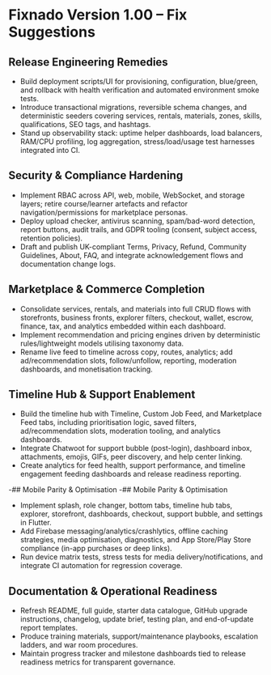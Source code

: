 # Fixnado Version 1.00 – Fix Suggestions

## Release Engineering Remedies
- Build deployment scripts/UI for provisioning, configuration, blue/green, and rollback with health verification and automated environment smoke tests.
- Introduce transactional migrations, reversible schema changes, and deterministic seeders covering services, rentals, materials, zones, skills, qualifications, SEO tags, and hashtags.
- Stand up observability stack: uptime helper dashboards, load balancers, RAM/CPU profiling, log aggregation, stress/load/usage test harnesses integrated into CI.

## Security & Compliance Hardening
- Implement RBAC across API, web, mobile, WebSocket, and storage layers; retire course/learner artefacts and refactor navigation/permissions for marketplace personas.
- Deploy upload checker, antivirus scanning, spam/bad-word detection, report buttons, audit trails, and GDPR tooling (consent, subject access, retention policies).
- Draft and publish UK-compliant Terms, Privacy, Refund, Community Guidelines, About, FAQ, and integrate acknowledgement flows and documentation change logs.

## Marketplace & Commerce Completion
- Consolidate services, rentals, and materials into full CRUD flows with storefronts, business fronts, explorer filters, checkout, wallet, escrow, finance, tax, and analytics embedded within each dashboard.
- Implement recommendation and pricing engines driven by deterministic rules/lightweight models utilising taxonomy data.
- Rename live feed to timeline across copy, routes, analytics; add ad/recommendation slots, follow/unfollow, reporting, moderation dashboards, and monetisation tracking.

## Timeline Hub & Support Enablement
- Build the timeline hub with Timeline, Custom Job Feed, and Marketplace Feed tabs, including prioritisation logic, saved filters, ad/recommendation slots, moderation tooling, and analytics dashboards.
- Integrate Chatwoot for support bubble (post-login), dashboard inbox, attachments, emojis, GIFs, peer discovery, and help center linking.
- Create analytics for feed health, support performance, and timeline engagement feeding dashboards and release readiness reporting.

-## Mobile Parity & Optimisation
-## Mobile Parity & Optimisation
- Implement splash, role changer, bottom tabs, timeline hub tabs, explorer, storefront, dashboards, checkout, support bubble, and settings in Flutter.
- Add Firebase messaging/analytics/crashlytics, offline caching strategies, media optimisation, diagnostics, and App Store/Play Store compliance (in-app purchases or deep links).
- Run device matrix tests, stress tests for media delivery/notifications, and integrate CI automation for regression coverage.

## Documentation & Operational Readiness
- Refresh README, full guide, starter data catalogue, GitHub upgrade instructions, changelog, update brief, testing plan, and end-of-update report templates.
- Produce training materials, support/maintenance playbooks, escalation ladders, and war room procedures.
- Maintain progress tracker and milestone dashboards tied to release readiness metrics for transparent governance.
